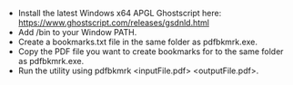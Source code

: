 - Install the latest Windows x64 APGL Ghostscript here: https://www.ghostscript.com/releases/gsdnld.html
- Add <ghostscriptInstallFolder>/bin to your Window PATH.
- Create a bookmarks.txt file in the same folder as pdfbkmrk.exe.
- Copy the PDF file you want to create bookmarks for to the same folder as pdfbkmrk.exe.
- Run the utility using pdfbkmrk <inputFile.pdf> <outputFile.pdf>.
